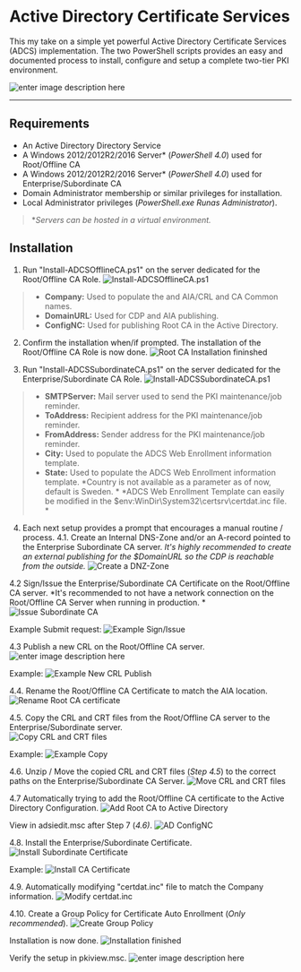 Active Directory Certificate Services
===================
This my take on a simple yet powerful Active Directory Certificate Services (ADCS) implementation. 
The two PowerShell scripts provides an easy and documented process to install, configure and setup a complete two-tier PKI environment.

![enter image description here](https://raw.githubusercontent.com/PhilipHaglund/ADCS/master/images/0_PKI.png)


----------


Requirements
-------------
- An Active Directory Directory Service
- A Windows 2012/2012R2/2016 Server* (*PowerShell 4.0*) used for Root/Offline CA
- A Windows 2012/2012R2/2016 Server* (*PowerShell 4.0*) used for Enterprise/Subordinate CA
- Domain Administrator membership or similar privileges for installation.
- Local Administrator privileges (*PowerShell.exe Runas Administrator*).

> **Servers can be hosted in a virtual environment.*

Installation
-------------

 1. Run "Install-ADCSOfflineCA.ps1" on the server dedicated for the Root/Offline CA Role.
 ![Install-ADCSOfflineCA.ps1](https://raw.githubusercontent.com/PhilipHaglund/ADCS/master/images/1_PKI.png)
> - **Company:** Used to populate the and AIA/CRL and CA Common names.
> - **DomainURL:** Used for CDP and AIA publishing.
> - **ConfigNC:** Used for publishing Root CA in the Active Directory.


 2. Confirm the installation when/if prompted. The installation of the Root/Offline CA Role is now done.
 ![Root CA Installation fininshed](https://raw.githubusercontent.com/PhilipHaglund/ADCS/master/images/3_PKI.png)

 3. Run "Install-ADCSSubordinateCA.ps1" on the server dedicated for the Enterprise/Subordinate CA Role. ![Install-ADCSSubordinateCA.ps1](https://raw.githubusercontent.com/PhilipHaglund/ADCS/master/images/4_PKI.png)
> - **SMTPServer:** Mail server used to send the PKI maintenance/job reminder.
> - **ToAddress:** Recipient address for the PKI maintenance/job reminder.
> - **FromAddress:** Sender address for the PKI maintenance/job reminder.
> - **City:** Used to populate the ADCS Web Enrollment information template.
> - **State:** Used to populate the ADCS Web Enrollment information template.
> *Country is not available as a parameter as of now, default is Sweden. *
> *ADCS Web Enrollment Template can easily be modified in the $env:WinDir\System32\certsrv\certdat.inc file. *

 4. Each next setup provides a prompt that encourages a manual routine / process.
 4.1. Create an Internal DNS-Zone and/or an A-record pointed to the Enterprise Subordinate CA server.
 *It's highly recommended to create an external publishing for the $DomainURL so the CDP is reachable from the outside.*
 ![Create a DNZ-Zone](https://raw.githubusercontent.com/PhilipHaglund/ADCS/master/images/7_PKI.png)
 
 4.2 Sign/Issue the Enterprise/Subordinate CA Certificate on the Root/Offline CA server.
 *It's recommended to not have a network connection on the Root/Offline CA Server when running in production. *
 ![Issue Subordinate CA](https://raw.githubusercontent.com/PhilipHaglund/ADCS/master/images/8_PKI.png)

 Example Submit request:
 ![Example Sign/Issue](https://raw.githubusercontent.com/PhilipHaglund/ADCS/master/images/9_PKI.png)


 4.3 Publish a new CRL on the Root/Offline CA server.
 ![enter image description here](https://raw.githubusercontent.com/PhilipHaglund/ADCS/master/images/16_PKI.png)

 Example: 
 ![Example New CRL Publish](https://raw.githubusercontent.com/PhilipHaglund/ADCS/master/images/17_PKI.png)
 
 
 4.4. Rename the Root/Offline CA Certificate to match the AIA location.
 ![Rename Root CA certificate](https://raw.githubusercontent.com/PhilipHaglund/ADCS/master/images/18_PKI.png)

 4.5. Copy the CRL and CRT files from the Root/Offline CA server to the Enterprise/Subordinate server.  
 ![Copy CRL and CRT files](https://raw.githubusercontent.com/PhilipHaglund/ADCS/master/images/21_PKI.png)
 
 Example: 
 ![Example Copy](https://raw.githubusercontent.com/PhilipHaglund/ADCS/master/images/22_PKI.png)

 4.6. Unzip / Move the copied CRL and CRT files (*Step 4.5*) to the correct paths on the Enterprise/Subordinate CA Server. 
 ![Move CRL and CRT files](https://raw.githubusercontent.com/PhilipHaglund/ADCS/master/images/23_PKI.png)
 
 4.7 Automatically trying to add the Root/Offline CA certificate to the Active Directory Configuration.
 ![Add Root CA to Active Directory](https://raw.githubusercontent.com/PhilipHaglund/ADCS/master/images/27_PKI.png)

 View in adsiedit.msc after Step 7 (*4.6)*.
 ![AD ConfigNC](https://raw.githubusercontent.com/PhilipHaglund/ADCS/master/images/28_PKI.png)

 4.8. Install the Enterprise/Subordinate Certificate.
 ![Install Subordinate Certificate](https://raw.githubusercontent.com/PhilipHaglund/ADCS/master/images/29_PKI.png)

 Example:
 ![Install CA Certificate](https://raw.githubusercontent.com/PhilipHaglund/ADCS/master/images/30_PKI.png)
 
 4.9. Automatically modifying "certdat.inc" file to match the Company information.
 ![Modify certdat.inc](https://raw.githubusercontent.com/PhilipHaglund/ADCS/master/images/32_PKI.png)

 4.10. Create a Group Policy for Certificate  Auto Enrollment (*Only recommended*).
 ![Create Group Policy](https://raw.githubusercontent.com/PhilipHaglund/ADCS/master/images/33_PKI.png)

 Installation is now done.
 ![Installation finished](https://raw.githubusercontent.com/PhilipHaglund/ADCS/master/images/39_PKI.png)

 Verify the setup in pkiview.msc.
 ![enter image description here](https://raw.githubusercontent.com/PhilipHaglund/ADCS/master/images/41_PKI.png)


